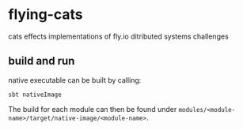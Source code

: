 # flying-cats
cats effects implementations of fly.io ditributed systems challenges

## build and run
native executable can be built by calling:
```
sbt nativeImage
```

The build for each module can then be found under `modules/<module-name>/target/native-image/<module-name>`.


